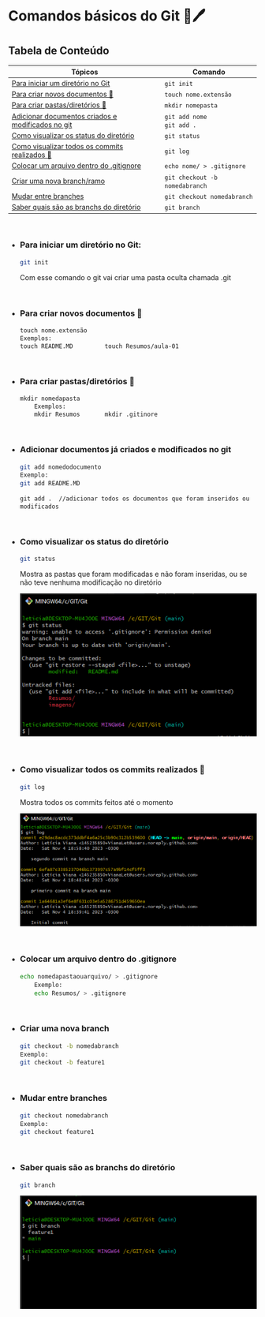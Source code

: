 # Comandos básicos do Git 📖🖊

## Tabela de Conteúdo
| Tópicos | Comando |
| ------  | ------- |
|[Para iniciar um diretório no Git](#para-iniciar-um-diretório-no-git)| `git init` |
| [Para criar novos documentos 📄](#para-criar-novos-documentos-📄)| `touch nome.extensão`
|[Para criar pastas/diretórios 📂](#para-criar-pastasdiretórios-📂)| `mkdir nomepasta`|
|[Adicionar documentos criados e modificados no git](#adicionar-documentos-já-criados-e-modificados-no-git)| `git add nome` <br> `git add .` |
|[Como visualizar os status do diretório](#como-visualizar-os-status-do-diretório)| `git status` |
|[Como visualizar todos os commits realizados 🔎](#como-visualizar-todos-os-commits-realizados-🔎)| `git log`
|[Colocar um arquivo dentro do .gitignore](#colocar-um-arquivo-dentro-do-gitignore)| `echo nome/ > .gitignore`
| [Criar uma nova branch/ramo](#criar-uma-nova-branch) | `git checkout -b nomedabranch`
|[Mudar entre branches](#mudar-entre-branches)| `git checkout nomedabranch` |
|[Saber quais são as branchs do diretório](#saber-quais-são-as-branchs-do-diretório) | `git branch`|

<br>

- ### Para iniciar um diretório no Git:
    ``` bash
    git init
    ```
    Com esse comando o git vai criar uma pasta oculta chamada .git

<br>

- ### Para criar novos documentos 📄
    ```
    touch nome.extensão
    Exemplos:
    touch README.MD         touch Resumos/aula-01
    ```
<br>

- ### Para criar pastas/diretórios 📂
    ```
    mkdir nomedapasta
        Exemplos:
        mkdir Resumos       mkdir .gitinore
    ```
<br>

- ### Adicionar documentos já criados e modificados no git 
    ``` bash
    git add nomedodocumento
    Exemplo:
    git add README.MD
    ```
    ```
    git add .  //adicionar todos os documentos que foram inseridos ou modificados
     ```
    
<br>

- ### Como visualizar os status do diretório 
    ``` bash
    git status     
    ```
    Mostra as pastas que foram modificadas e não foram inseridas, ou se não teve nenhuma modificação no diretório

     <img src="../imagens/Cmd-Git status.PNG">
<br>

- ### Como visualizar todos os commits realizados 🔎 
    ``` bash
    git log     
    ```    
    Mostra todos os commits feitos até o momento 
    
    <img src="../imagens/cmd-Git log.PNG">

<br>

- ### Colocar um arquivo dentro do .gitignore 
    ``` bash
    echo nomedapastaouarquivo/ > .gitignore
        Exemplo:
        echo Resumos/ > .gitignore
    ```
<br>

- ### Criar uma nova branch
    ``` bash
    git checkout -b nomedabranch
    Exemplo:
    git checkout -b feature1
    ```
<br>

- ### Mudar entre branches
    ```bash
    git checkout nomedabranch
    Exemplo:
    git checkout feature1
    ```
<br>

- ### Saber quais são as branchs do diretório
    ```bash
    git branch
    ```
    <img src="../imagens/cmd-Git branch.PNG">